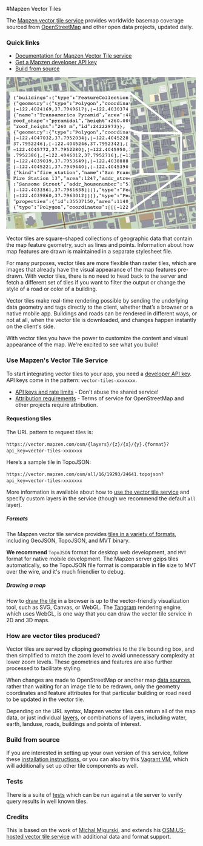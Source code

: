 #Mapzen Vector Tiles

The [Mapzen vector tile service](https://mapzen.com/projects/vector-tiles) provides worldwide basemap coverage sourced from [OpenStreetMap](http://www.openstreetmap.org) and other open data projects, updated daily.

### Quick links

* [Documentation for Mapzen Vector Tile service](https://mapzen.com/documentation/vector-tiles/)
* [Get a Mapzen developer API key](https://mapzen.com/developers)
* [Build from source](https://github.com/mapzen/vector-datasource#build-from-source)

![Contents of an example vector tile](docs/images/vector-tile-example.png)


Vector tiles are square-shaped collections of geographic data that contain the map feature geometry, such as lines and points. Information about how map features are drawn is maintained in a separate stylesheet file. 

For many purposes, vector tiles are more flexible than raster tiles, which are images that already have the visual appearance of the map features pre-drawn. With vector tiles, there is no need to head back to the server and fetch a different set of tiles if you want to filter the output or change the style of a road or color of a building.

Vector tiles make real-time rendering possible by sending the underlying data geometry and tags directly to the client, whether that’s a browser or a native mobile app. Buildings and roads can be rendered in different ways, or not at all, when the vector tile is downloaded, and changes happen instantly on the client's side. 

With vector tiles you have the power to customize the content and visual appearance of the map. We're excited to see what you build!

### Use Mapzen's Vector Tile Service

To start integrating vector tiles to your app, you need a [developer API key](https://mapzen.com/developers). API keys come in the pattern: `vector-tiles-xxxxxxx`.

* [API keys and rate limits](docs/api-keys-and-rate-limits.md) - Don't abuse the shared service!
* [Attribution requirements](docs/attribution.md) - Terms of service for OpenStreetMap and other projects require attribution.

#### Requestiong tiles

The URL pattern to request tiles is:

`https://vector.mapzen.com/osm/{layers}/{z}/{x}/{y}.{format}?api_key=vector-tiles-xxxxxxx`

Here’s a sample tile in TopoJSON:

`https://vector.mapzen.com/osm/all/16/19293/24641.topojson?api_key=vector-tiles-xxxxxxx`

More information is available about how to [use the vector tile service](docs/use-service.md) and specify custom layers in the service (though we recommend the default `all` layer).

##### Formats

The Mapzen vector tile service provides [tiles in a variety of formats](docs/use-service.md#formats), including GeoJSON, TopoJSON, and MVT binary.

**We recommend** `TopoJSON` format for desktop web development, and `MVT` format for native mobile development. The Mapzen server gzips tiles automatically, so the TopoJSON file format is comparable in file size to MVT over the wire, and it's much friendlier to debug.

##### Drawing a map

How to [draw the tile](docs/display-tiles.md) in a browser is up to the vector-friendly visualization tool, such as SVG, Canvas, or WebGL. The [Tangram](https://mapzen.com/projects/tangram) rendering engine, which uses WebGL, is one way that you can draw the vector tile service in 2D and 3D maps.

### How are vector tiles produced?

Vector tiles are served by clipping geometries to the tile bounding box, and then simplified to match the zoom level to avoid unnecessary complexity at lower zoom levels. These geometries and features are also further processed to facilitate styling. 

When changes are made to OpenStreetMap or another map [data sources](docs/data-sources.md), rather than waiting for an image tile to be redrawn, only the geometry coordinates and feature attributes for that particular building or road need to be updated in the vector tile. 

Depending on the URL syntax, Mapzen vector tiles can return all of the map data, or just individual [layers](docs/layers.md), or combinations of layers, including water, earth, landuse, roads, buildings and points of interest.

### Build from source

If you are interested in setting up your own version of this service, follow these [installation instructions](https://github.com/mapzen/vector-datasource/wiki/Mapzen-Vector-Tile-Service), or you can also try this [Vagrant VM](https://github.com/mapzen/vagrant-tiles), which will additionally set up other tile components as well.

### Tests

There is a suite of [tests](TESTS.md) which can be run against a tile server to verify query results in well known tiles.

### Credits

This is based on the work of [Michal Migurski](http://mike.teczno.com/), and extends his [OSM.US-hosted vector tile service](http://openstreetmap.us/~migurski/vector-datasource/) with additional data and format support.
